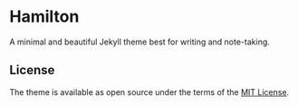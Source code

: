 # Hamilton <!-- omit in toc -->

A minimal and beautiful Jekyll theme best for writing and note-taking.

## License

The theme is available as open source under the terms of the [MIT License](LICENSE.txt).
